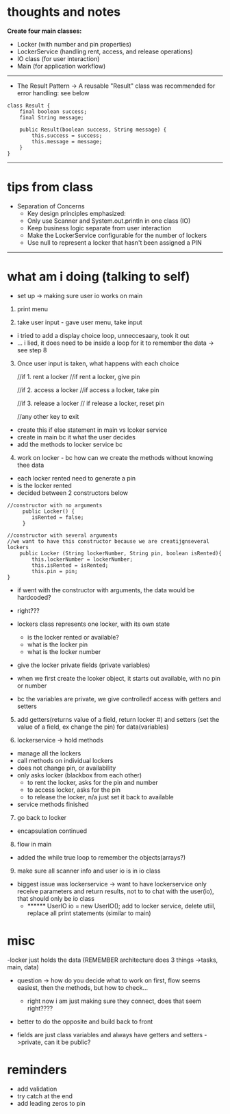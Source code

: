 # thoughts and notes

**Create four main classes:**
  - Locker (with number and pin properties)
  - LockerService (handling rent, access, and release operations)
  - IO class (for user interaction)
  - Main (for application workflow)
---
- The Result Pattern -> A reusable "Result" class was recommended for error handling: see below

```
class Result {
    final boolean success;
    final String message;

    public Result(boolean success, String message) {
        this.success = success;
        this.message = message;
    }
}
```
---
# tips from class
- Separation of Concerns
  - Key design principles emphasized:
  - Only use Scanner and System.out.println in one class (IO)
  - Keep business logic separate from user interaction
  - Make the LockerService configurable for the number of lockers
  - Use null to represent a locker that hasn't been assigned a PIN

---
# what am i doing (talking to self)
- set up -> making sure user io works on main

1. print menu

2. take user input - gave user menu, take input
- i tried to add a display choice loop, unneccesaary, took it out
- ... i lied, it does need to be inside a loop for it to remember the data -> see step 8

3. Once user input is taken, what happens with each choice 


    //if 1. rent a locker
        //if rent a locker, give pin
    
    //if 2. access a locker
        //if access a locker, take pin

    //if 3. release a locker
        // if release a locker, reset pin

    //any other key to exit

- create this if else statement in main vs lcoker service
- create in main bc it what the user decides
- add the methods to locker service bc
    
4. work on locker - bc how can we create the methods without knowing thee data
- each locker rented need to generate a pin 
- is the locker rented
- decided between 2 constructors below
```
//constructor with no arguments
     public Locker() {
        isRented = false;
     }
```

```
//constructor with several arguments
//we want to have this constructor because we are creatijgnseveral lockers
    public Locker (String lockerNumber, String pin, boolean isRented){
        this.lockerNumber = lockerNumber;
        this.isRented = isRented;
        this.pin = pin;
}
```
- if went with the constructor with arguments, the data would be hardcoded?
- right???

- lockers class represents one locker, with its own state
  - is the locker rented or available?
  - what is the locker pin
  - what is the locker number
- give the locker private fields (private variables)
- when we first create the lcoker object, it starts out available, with no pin or number
- bc the variables are private, we give controlledf access with getters and setters

5. add getters(returns value of a field, return locker #) and setters (set the value of a field, ex change the pin) for data(variables)

6. lockerservice -> hold methods
- manage all the lockers
- call methods on individual lockers
- does not change pin, or availability
- only asks locker (blackbox from each other)
  - to rent the locker, asks for the pin and number
  - to access locker, asks for the pin
  - to release the locker, n/a just set it back to available
- service methods finished

7. go back to locker
- encapsulation continued

8. flow in main
  - added the while true loop to remember the objects(arrays?)

9. make sure all scanner info and user io is in io class
- biggest issue was lockerservice -> want to have lockerservice only receive parameters and return results, not to to chat with the user(io), that should only be io class
  - ****** UserIO io = new UserIO(); add to locker service, delete utiil, replace all print statements (similar to main)

# misc
-locker just holds the data (REMEMBER architecture does 3 things ->tasks, main, data)
- question -> how do you decide what to work on first, flow seems easiest, then the methods, but how to check... 
  - right now i am just making sure they connect, does that seem right????

- better to do the opposite and build back to front

- fields are just class variables and always have getters and setters ->private, can it be public?

# reminders

- add validation
- try catch at the end
- add leading zeros to pin